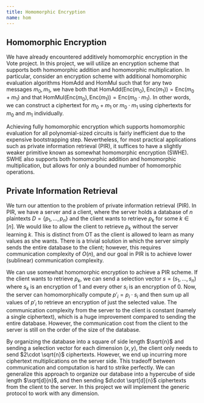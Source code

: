 ```yaml
---
title: Homomorphic Encryption
name: hom
---
```


## Homomorphic Encryption

We have already encountered additively homomorphic encryption in the Vote project. In this project, we will utilize an encryption scheme that supports both homomorphic addition and homomorphic multiplication. In particular, consider an encryption scheme with additional homomorphic evaluation algorithms $\mathsf{HomAdd}$ and $\mathsf{HomMul}$ such that for any two messages $m_0, m_1$, we have both that $\mathsf{HomAdd}(\mathsf{Enc}(m_0), \mathsf{Enc}(m_1)) = \mathsf{Enc}(m_0 + m_1)$ and that $\mathsf{HomMul}(\mathsf{Enc}(m_0), \mathsf{Enc}(m_1)) = \mathsf{Enc}(m_0 \cdot m_1)$.  In other words, we can construct a ciphertext for $m_0 + m_1$ or $m_0 \cdot m_1$ using ciphertexts for $m_0$ and $m_1$ individually.

Achieving fully homomorphic encryption which supports homomorphic evaluation for all polynomial-sized circuits is fairly inefficient due to the expensive bootstrapping step. Nevertheless, for most practical applications such as private information retrieval (PIR), it suffices to have a slightly weaker primitive known as somewhat homomorphic encryption (SWHE). SWHE also supports both homomorphic addition and homomorphic multiplication, but allows for only a bounded number of homomorphic operations.

## Private Information Retrieval

We turn our attention to the problem of private information retrieval (PIR). In PIR, we have a server and a client, where the server holds a database of $n$ plaintexts $D=\{p_1,\dots, p_n\}$ and the client wants to retrieve $p_k$ for some $k\in[n]$. We would like to allow the client to retrieve $p_k$ without the server learning $k$. This is distinct from OT as the client is allowed to learn as many values as she wants. There is a trivial solution in which the server simply sends the entire database to the client; however, this requires communication complexity of $O(n)$, and our goal in PIR is to achieve lower (sublinear) communication complexity.

We can use somewhat homomorphic encryption to achieve a PIR scheme. If the client wants to retrieve $p_k$, we can send a selection vector $s = (s_1, \ldots, s_n)$ where $s_k$ is an encryption of 1 and every other $s_i$ is an encryption of 0. Now, the server can homomorphically compute $p'_i = p_i \cdot s_i$ and then sum up all values of $p'_i$ to retrieve an encryption of just the selected value. The communication complexity from the server to the client is constant (namely a single ciphertext), which is a huge improvement compared to sending the entire database. However, the communication cost from the client to the server is still on the order of the size of the database. 

By organizing the database into a square of side length $\sqrt{n}$ and sending a selection vector for each dimension $(x, y)$, the client only needs to send $2\cdot \sqrt{n}$ ciphertexts. However, we end up incurring more ciphertext multiplications on the server side. This tradeoff between communication and computation is hard to strike perfectly. We can generalize this approach to organize our database into a hypercube of side length $\sqrt[d]{n}$, and then sending $d\cdot \sqrt[d]{n}$ ciphertexts from the client to the server. In this project we will implement the generic protocol to work with any dimension.
